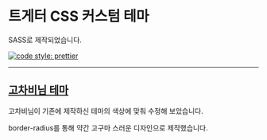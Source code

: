 <p align="center">

  # 트게터 CSS 커스텀 테마

  SASS로 제작되었습니다.

  [![code style: prettier](https://img.shields.io/badge/code_style-prettier-ff69b4.svg?style=flat-square)](https://github.com/prettier/prettier)

</p>

---

## [고차비님 테마](https://github.com/k22pr/Tgd-Theme/tree/master/theme/kumikomii)

고차비님이 기존에 제작하신 테마의 색상에 맞춰 수정해 보았습니다.

border-radius를 통해 약간 고구마 스러운 디자인으로 제작했습니다.